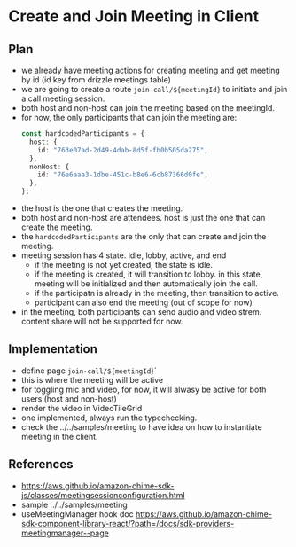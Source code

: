 # Create and Join Meeting in Client

## Plan

- we already have meeting actions for creating meeting and get meeting by id (id key from drizzle meetings table)
- we are going to create a route `join-call/${meetingId}` to initiate and join a call meeting session.
- both host and non-host can join the meeting based on the meetingId.
- for now, the only participants that can join the meeting are:
  ```typescript
  const hardcodedParticipants = {
    host: {
      id: "763e07ad-2d49-4dab-8d5f-fb0b505da275",
    },
    nonHost: {
      id: "76e6aaa3-1dbe-451c-b8e6-6cb87366d0fe",
    },
  };
  ```
- the host is the one that creates the meeting.
- both host and non-host are attendees. host is just the one that can create the meeting.
- the `hardcodedParticipants` are the only that can create and join the meeting.
- meeting session has 4 state. idle, lobby, active, and end
  - if the meeting is not yet created, the state is idle.
  - if the meeting is created, it will transition to lobby. in this state, meeting will be initialized and then automatically join the call.
  - if the participatn is already in the meeting, then transition to active.
  - participant can also end the meeting (out of scope for now)
- in the meeting, both participants can send audio and video strem. content share will not be supported for now.

## Implementation

- define page `join-call/${meetingId`}`
- this is where the meeting will be active
- for toggling mic and video, for now, it will alwasy be active for both users (host and non-host)
- render the video in VideoTileGrid
- one implemented, always run the typechecking.
- check the ../../samples/meeting to have idea on how to instantiate meeting in the client.

## References

- https://aws.github.io/amazon-chime-sdk-js/classes/meetingsessionconfiguration.html
- sample ../../samples/meeting
- useMeetingManager hook doc https://aws.github.io/amazon-chime-sdk-component-library-react/?path=/docs/sdk-providers-meetingmanager--page
